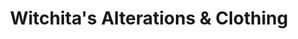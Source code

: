 ---
title: "Witchita's Alterations & Clothing"
url: /denton/witchitas-alterations-und-clothing/
shop: Schneiderei
---
